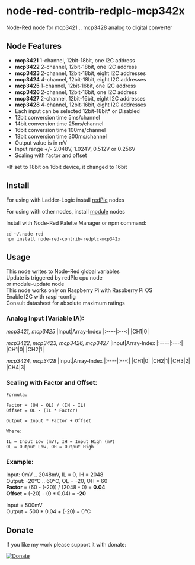 # node-red-contrib-redplc-mcp342x

Node-Red node for mcp3421 .. mcp3428 analog to digital converter<br>

## Node Features
- **mcp3421** 1-channel, 12bit-18bit, one I2C address
- **mcp3422** 2-channel, 12bit-18bit, one I2C address
- **mcp3423** 2-channel, 12bit-18bit, eight I2C addresses
- **mcp3424** 4-channel, 12bit-18bit, eight I2C addresses
- **mcp3425** 1-channel, 12bit-16bit, one I2C address
- **mcp3426** 2-channel, 12bit-16bit, one I2C address
- **mcp3427** 2-channel, 12bit-16bit, eight I2C addresses
- **mcp3428** 4-channel, 12bit-16bit, eight I2C addresses
- Each input can be selected 12bit-18bit* or Disabled
- 12bit conversion time 5ms/channel
- 14bit conversion time 25ms/channel
- 16bit conversion time 100ms/channel
- 18bit conversion time 300ms/channel
- Output value is in mV
- Input range +/- 2.048V, 1.024V, 0.512V or 0.256V
- Scaling with factor and offset

*If set to 18bit on 16bit device, it changed to 16bit 

## Install

For using with Ladder-Logic install
[redPlc](https://www.npmjs.com/package/node-red-contrib-redplc) nodes

For using with other nodes, install
[module](https://www.npmjs.com/package/node-red-contrib-redplc-module) nodes

Install with Node-Red Palette Manager or npm command:
```
cd ~/.node-red
npm install node-red-contrib-redplc-mcp342x
```

## Usage
This node writes to Node-Red global variables<br>
Update is triggered by redPlc cpu node<br>
or module-update node<br>
This node works only on Raspberry Pi with Raspberry Pi OS<br>
Enable I2C with raspi-config<br>
Consult datasheet for absolute maximum ratings<br>

### Analog Input (Variable IA):
*mcp3421, mcp3425*
|Input|Array-Index
|:----|:---:|
|CH1|0|

*mcp3422, mcp3423, mcp3426, mcp3427*
|Input|Array-Index
|:----|:---:|
|CH1|0|
|CH2|1|

*mcp3424, mcp3428*
|Input|Array-Index
|:----|:---:|
|CH1|0|
|CH2|1|
|CH3|2|
|CH4|3|

### Scaling with Factor and Offset:

```
Formula:

Factor = (OH - OL) / (IH - IL)
Offset = OL - (IL * Factor)

Output = Input * Factor + Offset

Where:

IL = Input Low (mV), IH = Input High (mV) 
OL = Output Low, OH = Output High
```
### Example:
Input:  0mV .. 2048mV, IL = 0, IH = 2048<br>
Output: -20°C .. 60°C, OL = -20, OH = 60<br>
**Factor** = (60 - (-20)) / (2048 - 0) = **0.04**<br>
**Offset** = (-20) - (0 * 0.04) = **-20**<br>

Input = 500mV<br>
Output = 500 * 0.04 + (-20) = 0°C<br>

## Donate
If you like my work please support it with donate:

[![Donate](https://img.shields.io/badge/Donate-PayPal-green.svg)](https://www.paypal.com/cgi-bin/webscr?cmd=_s-xclick&hosted_button_id=ZDRCZBQFWV3A6)
